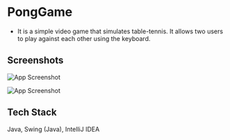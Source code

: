 # PongGame
-	It is a simple video game that simulates table-tennis. It allows two users to play against each other using the keyboard.

## Screenshots

![App Screenshot](PongGame/Screenshots/1.png "Game")

![App Screenshot](PongGame/Screenshots/2.png "Reset Message")

## Tech Stack

Java, Swing (Java), IntelliJ IDEA
